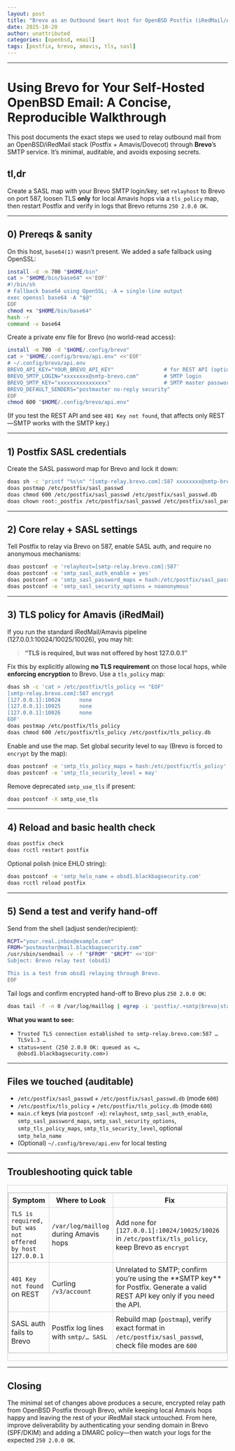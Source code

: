 ```yaml
---
layout: post
title: "Brevo as an Outbound Smart Host for OpenBSD Postfix (iRedMail/Amavis)"
date: 2025-10-20
author: unattributed
categories: [openbsd, email]
tags: [postfix, brevo, amavis, tls, sasl]
---
```


--------------------------------------

# Using Brevo for Your Self-Hosted OpenBSD Email: A Concise, Reproducible Walkthrough

This post documents the exact steps we used to relay outbound mail from an OpenBSD/iRedMail stack (Postfix + Amavis/Dovecot) through **Brevo**’s SMTP service. It’s minimal, auditable, and avoids exposing secrets.

## tl,dr

Create a SASL map with your Brevo SMTP login/key, set `relayhost` to Brevo on port 587, loosen TLS **only** for local Amavis hops via a `tls_policy` map, then restart Postfix and verify in logs that Brevo returns `250 2.0.0 OK`.

---

## 0) Prereqs & sanity

On this host, `base64(1)` wasn’t present. We added a safe fallback using OpenSSL:

```sh
install -d -m 700 "$HOME/bin"
cat > "$HOME/bin/base64" <<'EOF'
#!/bin/sh
# Fallback base64 using OpenSSL; -A = single-line output
exec openssl base64 -A "$@"
EOF
chmod +x "$HOME/bin/base64"
hash -r
command -v base64
```

Create a private env file for Brevo (no world-read access):

```sh
install -m 700 -d "$HOME/.config/brevo"
cat > "$HOME/.config/brevo/api.env" <<'EOF'
# ~/.config/brevo/api.env
BREVO_API_KEY="YOUR_BREVO_API_KEY"                # for REST API (optional)
BREVO_SMTP_LOGIN="xxxxxxxx@smtp-brevo.com"        # SMTP login
BREVO_SMTP_KEY="xxxxxxxxxxxxxxxx"                 # SMTP master password/key
BREVO_DEFAULT_SENDERS="postmaster no-reply security"
EOF
chmod 600 "$HOME/.config/brevo/api.env"
```

(If you test the REST API and see `401 Key not found`, that affects only REST—SMTP works with the SMTP key.)

---

## 1) Postfix SASL credentials

Create the SASL password map for Brevo and lock it down:

```sh
doas sh -c 'printf "%s\n" "[smtp-relay.brevo.com]:587 xxxxxxxx@smtp-brevo.com:xxxxxxxxxxxxxxxx" > /etc/postfix/sasl_passwd'
doas postmap /etc/postfix/sasl_passwd
doas chmod 600 /etc/postfix/sasl_passwd /etc/postfix/sasl_passwd.db
doas chown root:_postfix /etc/postfix/sasl_passwd /etc/postfix/sasl_passwd.db 2>/dev/null || true
```

---

## 2) Core relay + SASL settings

Tell Postfix to relay via Brevo on 587, enable SASL auth, and require no anonymous mechanisms:

```sh
doas postconf -e 'relayhost=[smtp-relay.brevo.com]:587'
doas postconf -e 'smtp_sasl_auth_enable = yes'
doas postconf -e 'smtp_sasl_password_maps = hash:/etc/postfix/sasl_passwd'
doas postconf -e 'smtp_sasl_security_options = noanonymous'
```

---

## 3) TLS policy for Amavis (iRedMail)

If you run the standard iRedMail/Amavis pipeline (127.0.0.1:10024/10025/10026), you may hit:

> **“TLS is required, but was not offered by host 127.0.0.1”**

Fix this by explicitly allowing **no TLS requirement** on those local hops, while **enforcing encryption** to Brevo. Use a `tls_policy` map:

```sh
doas sh -c 'cat > /etc/postfix/tls_policy << "EOF"
[smtp-relay.brevo.com]:587 encrypt
[127.0.0.1]:10024      none
[127.0.0.1]:10025      none
[127.0.0.1]:10026      none
EOF'
doas postmap /etc/postfix/tls_policy
doas chmod 600 /etc/postfix/tls_policy /etc/postfix/tls_policy.db
```

Enable and use the map. Set global security level to `may` (Brevo is forced to `encrypt` by the map):

```sh
doas postconf -e 'smtp_tls_policy_maps = hash:/etc/postfix/tls_policy'
doas postconf -e 'smtp_tls_security_level = may'
```

Remove deprecated `smtp_use_tls` if present:

```sh
doas postconf -X smtp_use_tls
```

---

## 4) Reload and basic health check

```sh
doas postfix check
doas rcctl restart postfix
```

Optional polish (nice EHLO string):

```sh
doas postconf -e 'smtp_helo_name = obsd1.blackbagsecurity.com'
doas rcctl reload postfix
```

---

## 5) Send a test and verify hand-off

Send from the shell (adjust sender/recipient):

```sh
RCPT="your.real.inbox@example.com"
FROM="postmaster@mail.blackbagsecurity.com"
/usr/sbin/sendmail -v -f "$FROM" "$RCPT" <<'EOF'
Subject: Brevo relay test (obsd1)

This is a test from obsd1 relaying through Brevo.
EOF
```

Tail logs and confirm encrypted hand-off to Brevo plus `250 2.0.0 OK`:

```sh
doas tail -f -n 0 /var/log/maillog | egrep -i 'postfix/.+smtp|brevo|status=|queued as'
```

**What you want to see:**

* `Trusted TLS connection established to smtp-relay.brevo.com:587 … TLSv1.3 …`
* `status=sent (250 2.0.0 OK: queued as <…@obsd1.blackbagsecurity.com>)`

---

## Files we touched (auditable)

* `/etc/postfix/sasl_passwd` + `/etc/postfix/sasl_passwd.db` (mode `600`)
* `/etc/postfix/tls_policy` + `/etc/postfix/tls_policy.db` (mode `600`)
* `main.cf` keys (via `postconf -e`):
  `relayhost`, `smtp_sasl_auth_enable`, `smtp_sasl_password_maps`,
  `smtp_sasl_security_options`, `smtp_tls_policy_maps`, `smtp_tls_security_level`, optional `smtp_helo_name`
* (Optional) `~/.config/brevo/api.env` for local testing

---

## Troubleshooting quick table

<div style="border:1px solid #d3d3d3;border-collapse:collapse">
<table style="border:1px solid #d3d3d3;border-collapse:collapse">
  <thead>
    <tr>
      <th style="border:1px solid #d3d3d3;padding:6px">Symptom</th>
      <th style="border:1px solid #d3d3d3;padding:6px">Where to Look</th>
      <th style="border:1px solid #d3d3d3;padding:6px">Fix</th>
    </tr>
  </thead>
  <tbody>
    <tr>
      <td style="border:1px solid #d3d3d3;padding:6px"><code>TLS is required, but was not offered by host 127.0.0.1</code></td>
      <td style="border:1px solid #d3d3d3;padding:6px"><code>/var/log/maillog</code> during Amavis hops</td>
      <td style="border:1px solid #d3d3d3;padding:6px">Add <code>none</code> for <code>[127.0.0.1]:10024/10025/10026</code> in <code>/etc/postfix/tls_policy</code>, keep Brevo as <code>encrypt</code></td>
    </tr>
    <tr>
      <td style="border:1px solid #d3d3d3;padding:6px"><code>401 Key not found</code> on REST</td>
      <td style="border:1px solid #d3d3d3;padding:6px">Curling <code>/v3/account</code></td>
      <td style="border:1px solid #d3d3d3;padding:6px">Unrelated to SMTP; confirm you’re using the **SMTP key** for Postfix. Generate a valid REST API key only if you need the API.</td>
    </tr>
    <tr>
      <td style="border:1px solid #d3d3d3;padding:6px">SASL auth fails to Brevo</td>
      <td style="border:1px solid #d3d3d3;padding:6px">Postfix log lines with <code>smtp/… SASL</code></td>
      <td style="border:1px solid #d3d3d3;padding:6px">Rebuild map (<code>postmap</code>), verify exact format in <code>/etc/postfix/sasl_passwd</code>, check file modes are <code>600</code></td>
    </tr>
  </tbody>
</table>
</div>

---

## Closing

The minimal set of changes above produces a secure, encrypted relay path from OpenBSD Postfix through Brevo, while keeping local Amavis hops happy and leaving the rest of your iRedMail stack untouched. From here, improve deliverability by authenticating your sending domain in Brevo (SPF/DKIM) and adding a DMARC policy—then watch your logs for the expected `250 2.0.0 OK`.